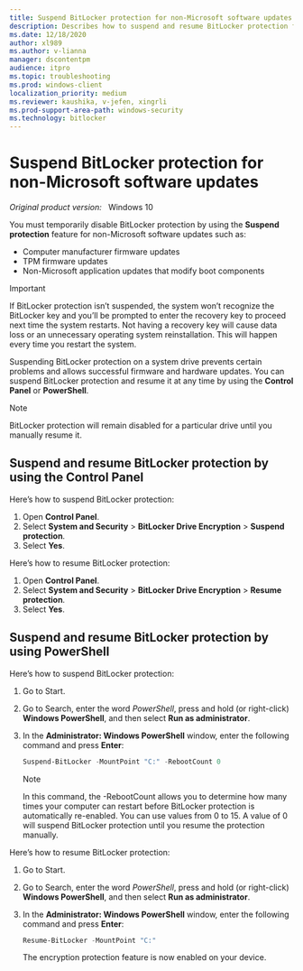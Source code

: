 ```yaml
---
title: Suspend BitLocker protection for non-Microsoft software updates
description: Describes how to suspend and resume BitLocker protection for non-Microsoft software updates using Control Panel and PowerShell.
ms.date: 12/18/2020
author: xl989
ms.author: v-lianna
manager: dscontentpm
audience: itpro
ms.topic: troubleshooting
ms.prod: windows-client
localization_priority: medium
ms.reviewer: kaushika, v-jefen, xingrli
ms.prod-support-area-path: windows-security
ms.technology: bitlocker
---
```

# Suspend BitLocker protection for non-Microsoft software updates

_Original product version:_ &nbsp; Windows 10

You must temporarily disable BitLocker protection by using the **Suspend protection** feature for non-Microsoft software updates such as:

- Computer manufacturer firmware updates
- TPM firmware updates
- Non-Microsoft application updates that modify boot components

> [!Important]
> If BitLocker protection isn’t suspended, the system won’t recognize the BitLocker key and you’ll be prompted to enter the recovery key to proceed next time the system restarts. Not having a recovery key will cause data loss or an unnecessary operating system reinstallation. This will happen every time you restart the system.

Suspending BitLocker protection on a system drive prevents certain problems and allows successful firmware and hardware updates. You can suspend BitLocker protection and resume it at any time by using the **Control Panel** or **PowerShell**.

> [!Note]
> BitLocker protection will remain disabled for a particular drive until you manually resume it.

## Suspend and resume BitLocker protection by using the Control Panel

Here’s how to suspend BitLocker protection:

1. Open **Control Panel**.
2. Select **System and Security** > **BitLocker Drive Encryption** > **Suspend protection**.
3. Select **Yes**.

Here’s how to resume BitLocker protection:
  
1. Open **Control Panel**.
2. Select **System and Security** > **BitLocker Drive Encryption** > **Resume protection**.
3. Select **Yes**.

## Suspend and resume BitLocker protection by using PowerShell

Here’s how to suspend BitLocker protection:

1. Go to Start.
2. Go to Search, enter the word *PowerShell*, press and hold (or right-click) **Windows PowerShell**, and then select **Run as administrator**.
3. In the **Administrator: Windows PowerShell** window, enter the following command and press **Enter**:

    ```powershell
    Suspend-BitLocker -MountPoint "C:" -RebootCount 0 
    ```

   > [!Note]
   > In this command, the -RebootCount allows you to determine how many times your computer can restart before BitLocker protection is automatically re-enabled. You can use values from 0 to 15. A value of 0 will suspend BitLocker protection until you resume the protection manually.

Here’s how to resume BitLocker protection:

1. Go to Start.
2. Go to Search, enter the word *PowerShell*, press and hold (or right-click) **Windows PowerShell**, and then select **Run as administrator**.
3. In the **Administrator: Windows PowerShell** window, enter the following command and press **Enter**:

    ```powershell
    Resume-BitLocker -MountPoint "C:" 
    ```

    The encryption protection feature is now enabled on your device.
